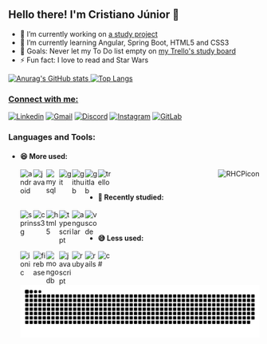 <!--
**cristiano-arch/cristiano-arch** is a ✨ _special_ ✨ repository because its `README.md` (this file) appears on your GitHub profile.

Here are some ideas to get you started:

- 🔭 I’m currently working on ...
- 🌱 I’m currently learning ...
- 👯 I’m looking to collaborate on ...
- 🤔 I’m looking for help with ...
- 💬 Ask me about ...
- 📫 How to reach me: ...
- 😄 Pronouns: ...
- ⚡ Fun fact: ...

[![Anurag's GitHub stats](https://github-readme-stats.vercel.app/api?username=cristiano-arch&show_icons=true&theme=dracula)](https://github.com/anuraghazra/github-readme-stats)
[![Top Langs](https://github-readme-stats.vercel.app/api/top-langs/?username=cristiano-arch&theme=dracula&layout=compact)](https://github.com/anuraghazra/github-readme-stats)

- 👯 I’m looking to contribute more to Open Source Projects
-->

## Hello there! I'm Cristiano Júnior :wave:

- 🔭 I’m currently working on [a study project](https://github.com/izaiasfilho/ZsiBankLoan)
- 🌱 I’m currently learning Angular, Spring Boot, HTML5 and CSS3
- 🥅 Goals: Never let my To Do list empty on [my Trello's study board](https://trello.com/b/djEUI5pF/estudos) 
- ⚡ Fun fact: I love to read and Star Wars
  
<div>
  <a href="https://github.com/cristiano-arch">
  <img alt="Anurag's GitHub stats" height="180em" src="https://github-readme-stats.vercel.app/api?username=cristiano-arch&show_icons=true&theme=dracula&include_all_commits=true&count_private=true"/>
  <img alt="Top Langs" height="180em" src="https://github-readme-stats.vercel.app/api/top-langs/?username=cristiano-arch&layout=compact&langs_count=7&theme=dracula"/>
</div>
  
### Connect with me:

[![Linkedin](https://img.shields.io/badge/LinkedIn-0077B5?style=for-the-badge&logo=linkedin&logoColor=white)](https://www.linkedin.com/in/cristiano-jr-6a6519213)
[![Gmail](https://img.shields.io/badge/Gmail-D14836?style=for-the-badge&logo=gmail&logoColor=white)](https://mail.google.com/mail/u/?authuser=cristianoandre96@gmail.com)
[![Discord](https://img.shields.io/badge/Discord-7289DA?style=for-the-badge&logo=discord&logoColor=white)](https://discord.gg/kzB4hUTHAJ)
[![Instagram](https://img.shields.io/badge/Instagram-E4405F?style=for-the-badge&logo=instagram&logoColor=white)](https://www.instagram.com/cristianoandre96/)
[![GitLab](	https://img.shields.io/badge/GitLab-330F63?style=for-the-badge&logo=gitlab&logoColor=white)](https://gitlab.com/cristianoandre96)

### Languages and Tools:
- #### :satisfied: More used:
  <a href="#">
    <img align="left" alt="android" width="26px" src="https://cdn.jsdelivr.net/gh/devicons/devicon/icons/android/android-original.svg" />
    <img align="left" alt="java" width="26px" src="https://cdn.jsdelivr.net/gh/devicons/devicon/icons/java/java-original.svg" />
    <img align="left" alt="mysql" width="26px" src="https://cdn.jsdelivr.net/gh/devicons/devicon/icons/mysql/mysql-original.svg" />
    <img align="left" alt="git" width="26px" src="https://cdn.jsdelivr.net/gh/devicons/devicon/icons/git/git-original.svg" />
    <img align="left" alt="github" width="26px" src="https://cdn.jsdelivr.net/gh/devicons/devicon/icons/github/github-original.svg" />
    <img align="left" alt="gitlab" width="26px" src="https://cdn.jsdelivr.net/gh/devicons/devicon/icons/gitlab/gitlab-original.svg" />
    <img align="left" alt="trello" width="26px" src="https://cdn.jsdelivr.net/gh/devicons/devicon/icons/trello/trello-plain.svg" />
    <img align="right" alt="RHCPicon" src="https://media.discordapp.net/attachments/889188091678560269/889269445615304704/RHCPicon.gif">
  </a><br>
  
##

- #### :hugs: Recently studied:
  <a href="#">
    <img align="left" alt="spring" width="26px" src="https://cdn.jsdelivr.net/gh/devicons/devicon/icons/spring/spring-original.svg" />
    <img align="left" alt="css3" width="26px" src="https://cdn.jsdelivr.net/gh/devicons/devicon/icons/css3/css3-original.svg" />
    <img align="left" alt="html5" width="26px" src="https://cdn.jsdelivr.net/gh/devicons/devicon/icons/html5/html5-original.svg" />
    <img align="left" alt="typescript" width="26px" src="https://cdn.jsdelivr.net/gh/devicons/devicon/icons/typescript/typescript-original.svg" />
    <img align="left" alt="angular" width="26px" src="https://cdn.jsdelivr.net/gh/devicons/devicon/icons/angularjs/angularjs-original.svg" />
    <img align="left" alt="vscode" width="26px" src="https://cdn.jsdelivr.net/gh/devicons/devicon/icons/vscode/vscode-original.svg" />
  </a><br>
  
##

- #### :sweat_smile: Less used:
  <a href="#">
    <img align="left" alt="ionic" width="26px" src="https://cdn.jsdelivr.net/gh/devicons/devicon/icons/ionic/ionic-original.svg" />
    <img align="left" alt="firebase" width="26px" src="https://cdn.jsdelivr.net/gh/devicons/devicon/icons/firebase/firebase-plain.svg" />
    <img align="left" alt="mongodb" width="26px" src="https://cdn.jsdelivr.net/gh/devicons/devicon/icons/mongodb/mongodb-original.svg" />
    <img align="left" alt="javascript" width="26px" src="https://cdn.jsdelivr.net/gh/devicons/devicon/icons/javascript/javascript-original.svg" />
    <img align="left" alt="ruby" width="26px" src="https://cdn.jsdelivr.net/gh/devicons/devicon/icons/ruby/ruby-original.svg" />
    <img align="left" alt="rails" width="26px" src="https://cdn.jsdelivr.net/gh/devicons/devicon/icons/rails/rails-original-wordmark.svg" />
    <img align="left" alt="c#" width="26px" src="https://cdn.jsdelivr.net/gh/devicons/devicon/icons/csharp/csharp-original.svg" />
  </a><br>
  
  ![Snake animation](https://github.com/cristiano-arch/cristiano-arch/blob/output/github-contribution-grid-snake.svg)
  
